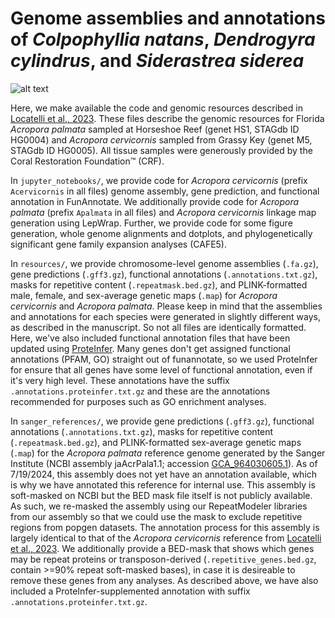 # Genome assemblies and annotations of _Colpophyllia natans_, _Dendrogyra cylindrus_, and _Siderastrea siderea_

![alt text](https://github.com/mistergroot/cnat_dcyl_ssid_genomes/blob/main/banner.png?raw=true)

Here, we make available the code and genomic resources described in [Locatelli et al., 2023](https://doi.org/10.1101/2023.12.22.573044). These files describe the genomic resources for Florida _Acropora palmata_ sampled at Horseshoe Reef (genet HS1, STAGdb ID HG0004) and _Acropora cervicornis_ sampled from Grassy Key (genet M5, STAGdb ID HG0005). All tissue samples were generously provided by the Coral Restoration Foundation™ (CRF).

In `jupyter_notebooks/`, we provide code for _Acropora cervicornis_ (prefix `Acervicornis` in all files) genome assembly, gene prediction, and functional annotation in FunAnnotate. We additionally provide code for _Acropora palmata_ (prefix `Apalmata` in all files) and _Acropora cervicornis_ linkage map generation using LepWrap. Further, we provide code for some figure generation, whole genome alignments and dotplots, and phylogenetically significant gene family expansion analyses (CAFE5).

In `resources/`, we provide chromosome-level genome assemblies (`.fa.gz`), gene predictions (`.gff3.gz`), functional annotations (`.annotations.txt.gz`), masks for repetitive content (`.repeatmask.bed.gz`), and PLINK-formatted male, female, and sex-average genetic maps (`.map`) for _Acropora cervicornis_ and _Acropora palmata_. Please keep in mind that the assemblies and annotations for each species were generated in slightly different ways, as described in the manuscript. So not all files are identically formatted. Here, we've also included functional annotation files that have been updated using [ProteInfer](https://elifesciences.org/articles/80942). Many genes don't get assigned functional annotations (PFAM, GO) straight out of funannotate, so we used ProteInfer for ensure that all genes have some level of functional annotation, even if it's very high level. These annotations have the suffix `.annotations.proteinfer.txt.gz` and these are the annotations recommended for purposes such as GO enrichment analyses.

In `sanger_references/`, we provide gene predictions (`.gff3.gz`), functional annotations (`.annotations.txt.gz`), masks for repetitive content (`.repeatmask.bed.gz`), and PLINK-formatted sex-average genetic maps (`.map`) for the _Acropora palmata_ reference genome generated by the Sanger Institute (NCBI assembly jaAcrPala1.1; accession [GCA_964030605.1](https://www.ncbi.nlm.nih.gov/datasets/genome/GCA_964030605.1/)). As of 7/19/2024, this assembly does not yet have an annotation available, which is why we have annotated this reference for internal use. This assembly is soft-masked on NCBI but the BED mask file itself is not publicly available. As such, we re-masked the assembly using our RepeatModeler libraries from our assembly so that we could use the mask to exclude repetitive regions from popgen datasets. The annotation process for this assembly is largely identical to that of the _Acropora cervicornis_ reference from [Locatelli et al., 2023](https://doi.org/10.1101/2023.12.22.573044). We additionally provide a BED-mask that shows which genes may be repeat proteins or transposon-derived (`.repetitive_genes.bed.gz`, contain >=90% repeat soft-masked bases), in case it is desireable to remove these genes from any analyses. As described above, we have also included a ProteInfer-supplemented annotation with suffix `.annotations.proteinfer.txt.gz`.

